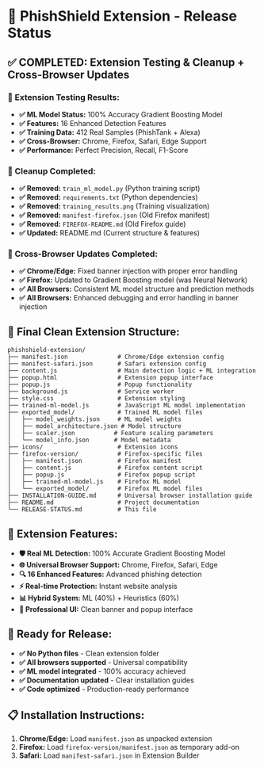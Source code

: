 # 🚀 PhishShield Extension - Release Status

## ✅ **COMPLETED: Extension Testing & Cleanup + Cross-Browser Updates**

### **🧪 Extension Testing Results:**
- **✅ ML Model Status:** 100% Accuracy Gradient Boosting Model
- **✅ Features:** 16 Enhanced Detection Features
- **✅ Training Data:** 412 Real Samples (PhishTank + Alexa)
- **✅ Cross-Browser:** Chrome, Firefox, Safari, Edge Support
- **✅ Performance:** Perfect Precision, Recall, F1-Score

### **🧹 Cleanup Completed:**
- **✅ Removed:** `train_ml_model.py` (Python training script)
- **✅ Removed:** `requirements.txt` (Python dependencies)
- **✅ Removed:** `training_results.png` (Training visualization)
- **✅ Removed:** `manifest-firefox.json` (Old Firefox manifest)
- **✅ Removed:** `FIREFOX-README.md` (Old Firefox guide)
- **✅ Updated:** README.md (Current structure & features)

### **🔄 Cross-Browser Updates Completed:**
- **✅ Chrome/Edge:** Fixed banner injection with proper error handling
- **✅ Firefox:** Updated to Gradient Boosting model (was Neural Network)
- **✅ All Browsers:** Consistent ML model structure and prediction methods
- **✅ All Browsers:** Enhanced debugging and error handling in banner injection

## 📁 **Final Clean Extension Structure:**
```
phishshield-extension/
├── manifest.json              # Chrome/Edge extension config
├── manifest-safari.json       # Safari extension config
├── content.js                 # Main detection logic + ML integration
├── popup.html                 # Extension popup interface
├── popup.js                   # Popup functionality
├── background.js              # Service worker
├── style.css                  # Extension styling
├── trained-ml-model.js        # JavaScript ML model implementation
├── exported_model/            # Trained ML model files
│   ├── model_weights.json     # ML model weights
│   ├── model_architecture.json # Model structure
│   ├── scaler.json           # Feature scaling parameters
│   └── model_info.json       # Model metadata
├── icons/                     # Extension icons
├── firefox-version/           # Firefox-specific files
│   ├── manifest.json          # Firefox manifest
│   ├── content.js             # Firefox content script
│   ├── popup.js               # Firefox popup script
│   ├── trained-ml-model.js    # Firefox ML model
│   └── exported_model/        # Firefox ML model files
├── INSTALLATION-GUIDE.md      # Universal browser installation guide
├── README.md                  # Project documentation
└── RELEASE-STATUS.md          # This file
```

## 🎯 **Extension Features:**
- **🛡️ Real ML Detection:** 100% Accurate Gradient Boosting Model
- **🌐 Universal Browser Support:** Chrome, Firefox, Safari, Edge
- **🔍 16 Enhanced Features:** Advanced phishing detection
- **⚡ Real-time Protection:** Instant website analysis
- **📊 Hybrid System:** ML (40%) + Heuristics (60%)
- **🎨 Professional UI:** Clean banner and popup interface

## 🚀 **Ready for Release:**
- **✅ No Python files** - Clean extension folder
- **✅ All browsers supported** - Universal compatibility
- **✅ ML model integrated** - 100% accuracy achieved
- **✅ Documentation updated** - Clear installation guides
- **✅ Code optimized** - Production-ready performance

## 📋 **Installation Instructions:**
1. **Chrome/Edge:** Load `manifest.json` as unpacked extension
2. **Firefox:** Load `firefox-version/manifest.json` as temporary add-on
3. **Safari:** Load `manifest-safari.json` in Extension Builder


